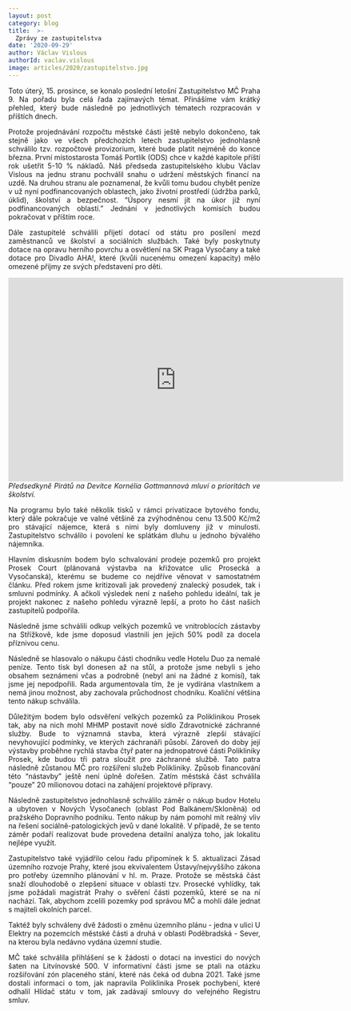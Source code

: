 ```yaml
---
layout: post
category: blog
title:  >-
  Zprávy ze zastupitelstva
date: '2020-09-29'
author: Václav Vislous
authorId: vaclav.vislous
image: articles/2020/zastupitelstvo.jpg
---
```

<p style='text-align: justify;'>
Toto úterý, 15. prosince, se konalo poslední letošní Zastupitelstvo MČ Praha 9. Na pořadu byla celá řada zajímavých témat. Přinášíme vám krátký přehled, který bude následně po jednotlivých tématech rozpracován v příštích dnech.
</p><p style='text-align: justify;'>
Protože projednávání rozpočtu městské části ještě nebylo dokončeno, tak stejně jako ve všech předchozích letech zastupitelstvo jednohlasně schválilo tzv. rozpočtové provizorium, které bude platit nejméně do konce března. První místostarosta Tomáš Portlík (ODS) chce v každé kapitole příští rok ušetřit 5-10 % nákladů. Náš předseda zastupitelského klubu Václav Vislous na jednu stranu pochválil snahu o udržení městských financí na uzdě. Na druhou stranu ale poznamenal, že kvůli tomu budou chybět peníze v už nyní podfinancovaných oblastech, jako životní prostředí (údržba parků, úklid), školství a bezpečnost. “Úspory nesmí jít na úkor již nyní podfinancovaných oblastí.” Jednání v jednotlivých komisích budou pokračovat v příštím roce.
</p><p style='text-align: justify;'>
Dále zastupitelé schválili přijetí dotací od státu pro posílení mezd zaměstnanců ve školství a sociálních službách. Také byly poskytnuty dotace na opravu herního povrchu a osvětlení na SK Praga Vysočany a také dotace pro Divadlo AHA!, které (kvůli nucenému omezení kapacity) mělo omezené příjmy ze svých představení pro děti.
</p><p style='text-align: justify;'>
<iframe width="670px" height="407px" src="https://www.youtube.com/embed/zF7QxrX1lTw" frameborder="0" allow="accelerometer; autoplay; clipboard-write; encrypted-media; gyroscope; picture-in-picture" allowfullscreen></iframe><br>
<i>Předsedkyně Pirátů na Devítce Kornélia Gottmannová mluví o prioritách ve školství.</i>
</p><p style='text-align: justify;'>
Na programu bylo také několik tisků v rámci privatizace bytového fondu, který dále pokračuje ve valné většině za zvýhodněnou cenu 13.500 Kč/m2 pro stávající nájemce, která s nimi byly domluveny již v minulosti. Zastupitelstvo schválilo i povolení ke splátkám dluhu u jednoho bývalého nájemníka.
</p><p style='text-align: justify;'>
Hlavním diskusním bodem bylo schvalování prodeje pozemků pro projekt Prosek Court (plánovaná výstavba na křižovatce ulic Prosecká a Vysočanská), kterému se budeme co nejdříve věnovat v samostatném článku. Před rokem jsme kritizovali jak provedený znalecký posudek, tak i smluvní podmínky. A ačkoli výsledek není z našeho pohledu ideální, tak je projekt nakonec z našeho pohledu výrazně lepší, a proto ho část našich zastupitelů podpořila.
</p><p style='text-align: justify;'>
Následně jsme schválili odkup velkých pozemků ve vnitroblocích zástavby na Střížkově, kde jsme doposud vlastnili jen jejich 50% podíl za docela příznivou cenu.
</p><p style='text-align: justify;'>
Následně se hlasovalo o nákupu části chodníku vedle Hotelu Duo za nemalé peníze. Tento tisk byl donesen až na stůl, a protože jsme nebyli s jeho obsahem seznámeni včas a podrobně (nebyl ani na žádné z komisí), tak jsme jej nepodpořili. Rada argumentovala tím, že je vydírána vlastníkem a nemá jinou možnost, aby zachovala průchodnost chodníku. Koaliční většina tento nákup schválila.
</p><p style='text-align: justify;'>
Důležitým bodem bylo odsvěření velkých pozemků za Poliklinikou Prosek tak, aby na nich mohl MHMP postavit nové sídlo Zdravotnické záchranné služby. Bude to významná stavba, která výrazně zlepší stávající nevyhovující podmínky, ve kterých záchranáři působí. Zároveň do doby její výstavby proběhne rychlá stavba čtyř pater na jednopatrové části Polikliniky Prosek, kde budou tři patra sloužit pro záchranné službě. Tato patra následně zůstanou MČ pro rozšíření služeb Polikliniky. Způsob financování této “nástavby” ještě není úplně dořešen. Zatím městská část schválila “pouze” 20 milionovou dotaci na zahájení projektové přípravy.
</p><p style='text-align: justify;'>
Následně zastupitelstvo jednohlasně schválilo záměr o nákup budov Hotelu a ubytoven v Nových Vysočanech (oblast Pod Balkánem/Skloněná) od pražského Dopravního podniku. Tento nákup by nám pomohl mít reálný vliv na řešení sociálně-patologických jevů v dané lokalitě. V případě, že se tento záměr podaří realizovat bude provedena detailní analýza toho, jak lokalitu nejlépe využít.
</p><p style='text-align: justify;'>
Zastupitelstvo také vyjádřilo celou řadu připomínek k 5. aktualizaci Zásad územního rozvoje Prahy, které jsou ekvivalentem Ústavy/nejvyššího zákona pro potřeby územního plánování v hl. m. Praze.
Protože se městská část snaží dlouhodobě o zlepšení situace v oblasti tzv. Prosecké vyhlídky, tak jsme požádali magistrát Prahy o svěření části pozemků, které se na ní nachází. Tak, abychom zcelili pozemky pod správou MČ a mohli dále jednat s majiteli okolních parcel.
</p><p style='text-align: justify;'>
Taktéž byly schváleny dvě žádosti o změnu územního plánu - jedna v ulici U Elektry na pozemcích městské části a druhá v oblasti Poděbradská - Sever, na kterou byla nedávno vydána územní studie.
</p><p style='text-align: justify;'>
MČ také schválila přihlášení se k žádosti o dotaci na investici do nových šaten na Litvínovské 500.
V informativní části jsme se ptali na otázku rozšiřování zón placeného stání, které nás čeká od dubna 2021. Také jsme dostali informaci o tom, jak napravila Poliklinika Prosek pochybení, které odhalil Hlídač státu v tom, jak zadávají smlouvy do veřejného Registru smluv.
</p>
